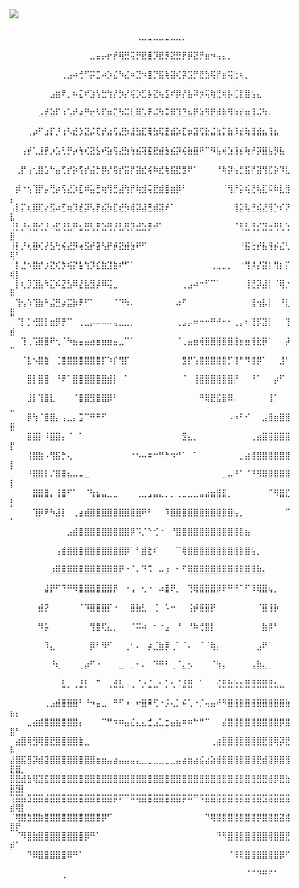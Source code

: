 <div>
  <img style="100%" src="https://capsule-render.vercel.app/api?type=waving&height=100&section=header&reversal=false&fontSize=70&fontColor=FFFFFF&fontAlign=50&fontAlignY=50&stroke=-&descSize=20&descAlign=50&descAlignY=50&color=ffd6e4"  />
</div>

###

⠀⠀⠀⠀⠀⠀⠀⠀⠀⠀⠀⠀⠀⠀⠀⠀⠀⠀⠀⠀⠀⠀⢀⣀⣀⣀⣀⣀⣀⣀⡀⠀⠀⠀⠀⠀⠀⠀⠀⠀⠀⠀⠀⠀⠀⠀⠀⠀⠀⠀⠀⠀
⠀⠀⠀⠀⠀⠀⠀⠀⠀⠀⠀⠀⠀⠀⣀⣤⡤⡖⡞⢿⣛⢭⡛⣟⣿⡹⣟⡻⣝⣛⡟⡿⣝⡛⣶⠲⢤⣄⡀⠀⠀⠀⠀⠀⠀⠀⠀⠀⠀⠀⠀⠀
⠀⠀⠀⠀⠀⠀⠀⠀⠀⢀⣠⠴⢚⠋⡭⣉⠴⡱⣌⠳⣌⠶⣙⠲⣿⡙⣯⢷⣽⢎⡽⣩⡛⣟⣳⢯⡟⣶⢭⣓⢦⡀⠀⠀⠀⠀⠀⠀⠀⠀⠀⠀
⠀⠀⠀⠀⠀⠀⠀⣠⣶⠟⡀⠦⣍⠞⣱⢣⣓⢳⡜⡳⡜⢮⡱⣋⡧⣝⢦⣫⠞⡿⡜⣧⠽⡲⢭⢷⣛⢾⡧⣏⣟⣿⣢⣄⠀⠀⠀⠀⠀⠀⠀⠀
⠀⠀⠀⠀⠀⣠⡞⣵⠏⠰⢡⠞⡴⡛⣖⢣⢏⡶⣍⡳⢭⣇⢿⣡⡟⣬⣳⢭⡿⣹⣙⣦⡟⣵⡻⣟⡾⣷⢻⡷⣞⣶⣹⢬⢳⡄⠀⠀⠀⠀⠀⠀
⠀⠀⠀⢀⡴⠋⣰⡏⡘⢰⠣⣞⡱⣝⡬⢏⡞⣴⢫⣜⡳⣼⣳⣏⢿⣳⢯⣟⣾⡵⣏⡶⣽⢫⣗⣬⣳⡍⣷⡹⣞⢷⣿⣾⣦⢹⣦⠀⠀⠀⠀⠀
⠀⠀⢠⡞⢁⣸⡟⡰⣡⢃⡛⡴⢳⢎⣝⣣⠞⣵⢫⣜⣳⢳⣮⢽⣯⣟⣾⣳⣮⡽⢮⣷⣿⠟⠉⠻⣧⢾⣱⣹⣮⢷⡞⡽⣿⣧⡻⣧⠀⠀⠀⠀
⠀⢀⡟⢠⢂⣿⣡⠓⣤⢋⡞⡵⢫⡞⣬⡓⡿⡜⢯⡞⣭⡟⣽⣞⢮⠷⣞⢷⣯⣟⣻⠟⠁⠀⠀⠀⠘⢷⡽⢦⣛⣯⡟⣽⢻⣏⡵⠹⣇⠀⠀⠀
⠀⡾⠐⢢⢹⡟⡤⢛⡴⢫⣜⡱⣏⠾⣥⣛⢶⢻⣛⣼⢳⡟⢷⣺⢭⣟⣾⣿⣶⡿⠃⠀⠀⠀⠀⠀⠀⠈⢻⡟⡵⢮⣟⢧⣏⠯⠷⣇⣻⡄⠀⠀
⢠⡇⡍⢆⣿⢏⡔⣫⠴⣋⢶⡹⣞⡽⢣⡟⣮⡳⣏⣞⡳⢾⡽⣼⣛⣾⣽⠞⠁⠀⠀⠀⠀⠀⠀⠀⠀⠀⠀⢻⣽⢧⣛⢮⣜⢻⡑⠎⡝⣧⠀⠀
⢸⡇⡘⢆⣿⢎⡜⠴⣫⢜⣣⠟⣦⣛⢧⡟⣵⢻⡜⣧⢟⡽⣞⣵⡿⠞⠁⠀⠀⠀⠀⠀⠀⠀⠀⠀⠀⠀⠀⠈⢿⣧⢻⡎⣽⣖⢻⢧⢱⣿⠀⠀
⢸⡇⡘⢆⣿⢎⡜⣣⢓⢮⣜⡻⢴⣫⡞⣽⢣⡟⡾⣝⣾⣳⠟⠋⠀⠀⠀⠀⠀⠀⠀⠀⠀⠀⠀⠀⠀⠀⠀⠀⠘⣯⣓⡞⣧⢻⡮⣌⢃⢿⠃⠀
⠀⡇⣘⠢⣿⡞⡰⣝⢎⡳⢮⡝⣧⢳⡹⣎⣷⣹⣷⠞⠋⠁⠀⠀⠀⠀⠀⠀⠀⠀⠀⠀⠀⠀⠀⢀⣀⣀⡀⠀⠐⢻⡼⡜⣽⡇⢻⡆⡍⢾⡇⠀
⠀⡇⢆⡹⣹⣧⠳⣍⠮⣝⣣⠿⣜⣧⣻⡼⠿⢭⣀⠀⠀⠀⠀⠀⠀⠀⠀⠀⠀⠀⢀⣠⠴⠒⠋⠉⠁⠀⠀⠀⠀⢸⣟⡽⣼⡇⠈⢿⡐⣿⠀⠀
⠀⢹⢢⠱⢹⣷⠓⣬⣛⡴⣭⡷⠟⠋⠁⠀⠀⠀⠈⠙⠳⠄⠀⠀⠀⠀⠀⠀⠀⠴⠋⠀⠀⠀⠀⠀⠀⠀⠀⠀⠀⠀⣿⢲⡧⡇⠀⠘⣇⣿⠀⠀
⠀⠈⡇⡁⢚⣿⡇⣶⡿⡟⠉⠀⢀⣀⡤⠤⠤⠤⢤⣀⣀⡀⠀⠀⠀⠀⠀⠀⠀⢀⣠⡤⠶⠒⠒⠛⠚⠒⠂⢀⡤⠆⢹⡯⣽⡇⠀⠀⢹⣾⠀⠀
⠀⠀⢹⢀⢩⣿⣿⠟⢂⠈⠳⣦⣤⣤⣴⣶⣶⣶⣤⣀⠉⠁⠀⠀⠀⠀⠀⠀⠀⠈⢀⣤⣶⢾⣿⣿⣿⣿⣿⣿⣶⣶⢻⣗⡿⠁⠀⠀⡼⠉⠀⠀
⠀⠀⠈⣇⠢⣿⣷⠀⢈⣿⣿⣿⣿⣿⣿⣿⡏⠱⡎⢻⡏⠀⠀⠀⠀⠀⠀⠀⠀⠀⣻⡟⢡⣿⣿⣿⣿⣿⡋⢹⠛⠻⣿⡿⠁⠀⠀⣸⠃⠀⠀⠀
⠀⠀⠀⣿⡇⣿⣿⠀⠘⠟⠁⣿⣿⣿⣿⣿⣿⣾⡇⠀⠁⠀⠀⠀⠀⠀⠀⠀⠀⠀⠈⠀⢸⣿⣿⣿⣿⣿⣿⡟⠀⠀⠘⠁⠀⠀⡴⠋⠀⠀⠀⠀
⠀⠀⠀⣸⡇⢹⣿⣇⠀⠀⠀⠈⣿⣿⣻⣿⣿⡿⠃⠀⠀⠀⠀⠀⠀⠀⠀⠀⠀⠀⠀⠀⠀⠛⢿⣟⣯⣿⠿⠄⠀⠀⠀⠀⠀⢸⠁⠀⠀⣀⠀⠀
⠀⠀⠀⡿⢳⠈⣿⣿⡄⢠⣀⡄⣩⠉⠛⠛⠋⠀⠀⠀⠀⠀⠀⠀⠀⠀⠀⠀⠀⠀⠀⠀⠀⠀⠀⠀⠀⠀⠠⠲⠋⠊⠀⠀⣠⣿⣶⣿⣿⣿⠀⠀
⠀⠀⠀⣿⣿⡇⠸⣿⣿⡄⠈⠀⠁⠀⠀⠀⠀⠀⠀⠀⠀⠀⠀⠀⠀⠀⠀⠀⠀⠀⣻⣄⡀⠀⠀⠀⠀⠀⠀⠀⠀⠀⢀⣴⣿⣿⣿⣿⣿⡟⠀⠀
⠀⠀⠀⢸⣿⣷⠠⢻⣯⡓⢄⠀⠀⠀⠀⠀⠀⠀⠀⠀⠀⠐⠢⠤⠶⠒⠛⠓⠲⠚⠁⠀⠁⠀⠀⠀⠀⠀⠀⠀⣀⣴⣾⣿⣿⣿⣿⣿⣿⡇⠀⠀
⠀⠀⠀⠘⣿⣿⡇⠌⣿⣿⣦⣤⢤⣀⠀⠀⠀⠀⠀⠀⠀⠀⠀⠀⠀⠀⠀⠀⠀⠀⠀⠀⠀⠀⠀⠀⠀⣀⡤⠚⠁⠈⠙⠻⢿⣿⣿⣿⣿⡇⠀⠀
⠀⠀⠀⠀⣿⣿⣿⡄⢸⣿⠋⠁⠀⠈⢳⣦⣤⣀⣀⠀⠀⠀⢀⣀⣠⣤⣄⡀⡀⢀⣀⣀⣀⣤⣴⣶⣿⣯⡀⠀⠀⠀⠀⠀⠀⠉⠻⣿⣏⡇⠀⠀
⠀⠀⠀⠀⢹⡿⠟⠳⣼⡇⠀⢀⣴⣾⣿⣿⣿⣿⣿⣿⣿⣿⣿⠟⠃⠀⠀⠹⣿⣿⣿⣿⣿⣿⣿⣿⣿⣿⣿⣦⡀⠀⠀⠀⠀⠀⠀⠀⠉⠁⠀⠀
⠀⠀⠀⠀⠀⠀⠀⠀⠀⠀⣠⣾⣿⣿⣿⣿⣿⣿⣿⣿⣿⡿⠩⡈⠑⢊⠐⠀⠘⣿⣿⣿⣿⣿⣿⣿⣿⣿⣿⣿⣿⣦⠀⠀⠀⠀⠀⠀⠀⠀⠀⠀
⠀⠀⠀⠀⠀⠀⠀⠀⢠⣾⣿⣿⣿⣿⣿⣿⣿⣿⣿⣿⡿⠁⠃⣾⣗⠎⠀⠀⠀⠉⢿⣿⣿⣿⣿⣿⣿⣿⣿⣿⣿⣿⣧⡀⠀⠀⠀⠀⠀⠀⠀⠀
⠀⠀⠀⠀⠀⠀⠀⣰⣿⣿⣿⣿⣿⣿⣿⣿⣿⣿⣿⡟⠐⡈⠄⠙⠩⠀⠤⣰⠀⠂⠋⢿⣿⣿⣿⣿⣿⣿⣿⣿⣿⣿⣿⣷⡄⠀⠀⠀⠀⠀⠀⠀
⠀⠀⠀⠀⠀⠀⣼⡟⠋⠙⠛⠻⣿⣿⣿⣿⣿⣿⡟⠀⠐⢠⠀⢂⠐⠀⠴⣿⠟⡀⠀⢙⢿⣿⣿⣿⡿⠟⠛⠛⠉⠋⠹⢿⣿⢦⡀⠀⠀⠀⠀⠀
⠀⠀⠀⠀⠀⣾⡝⠀⠀⠀⠀⠀⠈⠹⣿⣿⣿⡏⠐⠀⠀⣿⣷⣃⠀⢈⠀⠡⠒⠀⠀⢨⡾⣿⣿⡟⠀⠀⠀⠀⠀⠀⠀⠈⣿⢸⡷⠀⠀⠀⠀⠀
⠀⠀⠀⠀⠀⠻⡥⠀⠀⠀⠀⠀⠀⠀⢻⣿⢏⣄⡀⠀⠀⠈⠭⠴⠀⠂⠐⣠⠀⠘⠀⠘⠷⢚⣿⡇⠀⠀⠀⠀⠀⠀⠀⠀⣷⡿⠃⠀⠀⠀⠀⠀
⠀⠀⠀⠀⠀⠀⠹⣄⠀⠀⠀⠀⠀⠀⡿⠃⠻⠋⠀⠀⢀⠂⠄⠀⡴⣈⣷⡿⢀⠁⠈⠄⠀⠈⠈⢷⡄⠀⠀⠀⠀⠀⠀⣠⠟⠁⠀⠀⠀⠀⠀⠀
⠀⠀⠀⠀⠀⠀⠀⠘⢆⠀⠀⠀⢀⡴⠋⠐⠀⠀⠀⣀⠀⡀⠂⠄⠀⠙⠛⠃⢀⠈⣄⡢⠀⠀⠀⠈⢳⡄⠀⠀⠀⠀⣠⣷⣄⡀⠀⠀⠀⠀⠀⠀
⠀⠀⠀⠀⠀⠀⠀⠀⠀⣧⡀⢀⣸⡇⠀⠉⠀⢠⣾⣧⠠⢀⠈⡐⣈⣄⠂⡁⢂⠨⣼⣿⠀⠁⠀⠀⢪⣿⣷⣷⣶⣿⣿⣿⣿⣿⣦⣄⠀⠀⠀⠀
⠀⠀⠀⠀⠀⠀⢀⣠⣾⣿⣿⣿⠃⠘⠲⣤⣀⠀⠛⠋⠰⠀⠖⣿⠿⢋⠐⡨⢄⡁⠮⢁⠐⡈⢤⣤⠞⠻⣿⣿⣿⣿⣿⣿⣿⣿⣿⣿⣷⣦⡄⠀
⠀⠀⠀⣀⣴⣾⣿⣿⣿⣿⣿⣿⡄⠀⠀⠀⠉⠛⠲⠶⣤⣌⣄⣄⣚⣠⣁⣒⣤⣦⠶⠶⠓⠛⠉⠀⠀⣼⣿⣿⣿⣿⣿⣿⣿⣿⣿⡿⣿⣿⠃⠀
⠀⣴⣿⢿⣻⢿⣿⣟⣿⣿⣿⣿⣷⣀⠀⠀⠀⠀⠀⠀⠀⠀⠀⠀⠀⠀⠀⠀⠀⠀⠀⠀⠀⠀⠀⢀⣴⣿⣿⣿⣿⣿⣿⣿⣟⣿⢿⡽⣟⣧⡀⠀
⣼⣿⣯⣻⡽⣾⣽⣿⣿⣿⣿⣿⣿⣿⣿⣶⣶⣤⣴⣤⣤⣤⣄⣀⣀⣀⣀⣀⣀⣤⣴⣶⣴⣮⣴⣵⣾⣿⣿⣿⣿⣿⣿⣟⣾⣽⡿⣿⣻⣟⣿⡀
⣿⣟⣾⣳⢿⣽⣯⣿⣿⣿⣿⣿⣿⣿⣿⣿⣿⣿⣿⣿⣿⣿⣿⣿⣿⣿⣿⣿⣿⣿⣿⣿⣿⣿⣿⣿⣿⣿⣿⣿⣿⣿⣿⣻⣟⣾⡿⣟⣷⣿⣻⡇
⢹⣿⣷⣻⣯⣿⣾⣿⣿⣿⣿⣿⣿⣿⣿⣿⣿⣿⡿⠟⠙⠿⢿⣿⣿⣿⣿⣿⣿⣿⡿⠿⠛⠻⣿⣿⣿⣿⣿⣿⣿⣿⣿⣿⣻⣿⣿⣿⣿⣾⢿⡇
⠈⢿⣿⣳⣿⣷⣿⣿⣿⣿⣿⣿⣿⣿⣿⣿⡿⠋⠀⠀⠀⠀⠀⠀⠀⠀⠀⠀⠀⠀⠀⠀⠀⠀⠙⢿⣿⣿⣿⣿⣿⣿⣿⡿⣿⣿⣿⣽⣾⣿⡟⠀
⠀⠈⠻⣿⣷⣿⣿⣿⣿⣿⣿⣿⣿⡿⠛⠁⠀⠀⠀⠀⠀⠀⠀⠀⠀⠀⠀⠀⠀⠀⠀⠀⠀⠀⠀⠀⠙⠻⣿⣿⣿⣿⣿⣿⣿⢿⣿⣿⣟⡾⠁⠀
⠀⠀⠀⠙⠿⣿⣿⣿⣿⣿⠿⠛⠁⠀⠀⠀⠀⠀⠀⠀⠀⠀⠀⠀⠀⠀⠀⠀⠀⠀⠀⠀⠀⠀⠀⠀⠀⠀⠈⠻⢿⣿⣿⣿⣿⣿⣿⡿⠋⠀⠀⠀
⠀⠀⠀⠀⠀⠀⠀⠀⠀⢀⠀⠀⠀⠀⠀⠀⠀⠀⠀⠀⠀⠀⠀⠀⠀⠀⠀⠀⠀⠀⠀⠀⠀⠀⠀⠀⠀⠀⠀⠀⠀⠈⠉⠙⠛⠋⠁⠀⠀⠀⠀⠀
